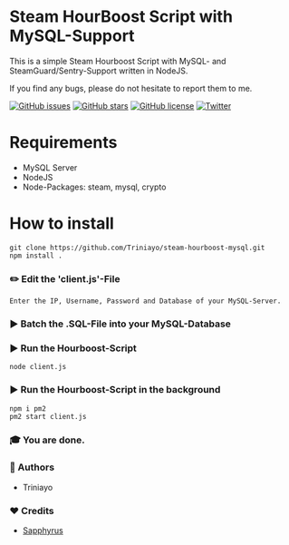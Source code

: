 # Steam HourBoost Script with MySQL-Support
This is a simple Steam Hourboost Script with MySQL- and SteamGuard/Sentry-Support written in NodeJS.

If you find any bugs, please do not hesitate to report them to me.

[![GitHub issues](https://img.shields.io/github/issues/Triniayo/steam-hourboost-mysql.svg)](https://github.com/Triniayo/steam-hourboost-mysql/issues)
[![GitHub stars](https://img.shields.io/github/stars/Triniayo/steam-hourboost-mysql.svg)](https://github.com/Triniayo/steam-hourboost-mysql/stargazers)
[![GitHub license](https://img.shields.io/github/license/Triniayo/steam-hourboost-mysql.svg)](https://github.com/Triniayo/steam-hourboost-mysql)
[![Twitter](https://img.shields.io/twitter/url/https/github.com/Triniayo/steam-hourboost-mysql.svg?style=social)](https://twitter.com/intent/tweet?text=Wow:&url=https%3A%2F%2Fgithub.com%2FTriniayo%2Fsteam-hourboost-mysql)

# Requirements
* MySQL Server
* NodeJS
* Node-Packages: steam, mysql, crypto

# How to install

```
git clone https://github.com/Triniayo/steam-hourboost-mysql.git
npm install .
```

### ✏️ Edit the 'client.js'-File

```Enter the IP, Username, Password and Database of your MySQL-Server.```

### ▶️ Batch the .SQL-File into your MySQL-Database

### ▶️ Run the Hourboost-Script

```
node client.js
```

### ▶️ Run the Hourboost-Script in the background

```
npm i pm2
pm2 start client.js
```

### 🎓 You are done.

### 🤖 Authors
- Triniayo

### ❤️ Credits
- [Sapphyrus](https://github.com/sapphyrus/nbhourboost)
